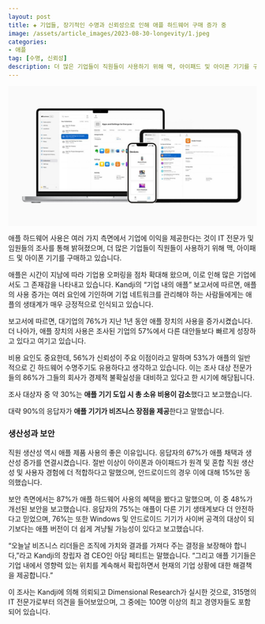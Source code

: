 ```yaml
---
layout: post  
title: ✚ 기업들, 장기적인 수명과 신뢰성으로 인해 애플 하드웨어 구매 증가 중
image: /assets/article_images/2023-08-30-longevity/1.jpeg
categories:
- 애플
tag: [수명, 신뢰성]
description: 더 많은 기업들이 직원들이 사용하기 위해 맥, 아이패드 및 아이폰 기기를 구매하고 있습니다.
---
```


<div class="markdown-image">
<img src="/assets/article_images/2023-08-30-longevity/1.jpeg" alt="" align="middle"/> </div>

<p class="drop-korean">
애플 하드웨어 사용은 여러 가지 측면에서 기업에 이익을 제공한다는 것이 IT 전문가 및 임원들의 조사를 통해 밝혀졌으며, 더 많은 기업들이 직원들이 사용하기 위해 맥, 아이패드 및 아이폰 기기를 구매하고 있습니다.
</p>

애플은 시간이 지남에 따라 기업용 오퍼링을 점차 확대해 왔으며, 이로 인해 많은 기업에서도 그 존재감을 나타내고 있습니다. Kandji의 “기업 내의 애플” 보고서에 따르면, 애플의 사용 증가는 여러 요인에 기인하며 기업 네트워크를 관리해야 하는 사람들에게는 애플의 생태계가 매우 긍정적으로 인식되고 있습니다.

보고서에 따르면, 대기업의 76%가 지난 1년 동안 애플 장치의 사용을 증가시켰습니다. 더 나아가, 애플 장치의 사용은 조사된 기업의 57%에서 다른 대안들보다 빠르게 성장하고 있다고 여기고 있습니다.

비용 요인도 중요한데, 56%가 신뢰성이 주요 이점이라고 말하며 53%가 애플의 일반적으로 긴 하드웨어 수명주기도 유용하다고 생각하고 있습니다. 이는 조사 대상 전문가들의 86%가 그들의 회사가 경제적 불확실성을 대비하고 있다고 한 시기에 해당됩니다.

조사 대상자 중 약 30%는 **애플 기기 도입 시 총 소유 비용이 감소**했다고 보고했습니다.

대략 90%의 응답자가 **애플 기기가 비즈니스 장점을 제공**한다고 말했습니다.

### 생산성과 보안

직원 생산성 역시 애플 제품 사용의 좋은 이유입니다. 응답자의 67%가 애플 채택과 생산성 증가를 연결시켰습니다. 절반 이상이 아이폰과 아이패드가 원격 및 혼합 직원 생산성 및 사용자 경험에 더 적합하다고 말했으며, 안드로이드의 경우 이에 대해 15%만 동의했습니다.

보안 측면에서는 87%가 애플 하드웨어 사용의 혜택을 봤다고 말했으며, 이 중 48%가 개선된 보안을 보고했습니다. 응답자의 75%는 애플이 다른 기기 생태계보다 더 안전하다고 믿었으며, 76%는 또한 Windows 및 안드로이드 기기가 사이버 공격의 대상이 되기보다는 애플 버전이 더 쉽게 겨냥될 가능성이 있다고 보고했습니다.

“오늘날 비즈니스 리더들은 조직에 가치와 결과를 가져다 주는 결정을 보장해야 합니다,”라고 Kandji의 창립자 겸 CEO인 아담 페티트는 말했습니다. “그리고 애플 기기들은 기업 내에서 영향력 있는 위치를 계속해서 확립하면서 현재의 기업 상황에 대한 해결책을 제공합니다.”

이 조사는 Kandji에 의해 의뢰되고 Dimensional Research가 실시한 것으로, 315명의 IT 전문가로부터 의견을 들어보았으며, 그 중에는 100명 이상의 최고 경영자들도 포함되어 있습니다.